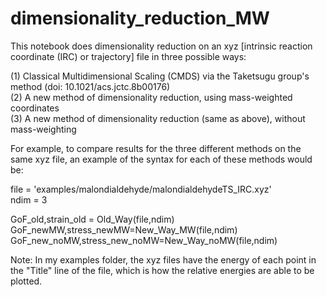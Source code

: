 # dimensionality_reduction_MW

This notebook does dimensionality reduction on an xyz [intrinsic reaction coordinate (IRC) or trajectory] file in three possible ways:

(1) Classical Multidimensional Scaling (CMDS) via the Taketsugu group's method (doi: 10.1021/acs.jctc.8b00176)<br/>
(2) A new method of dimensionality reduction, using mass-weighted coordinates<br/>
(3) A new method of dimensionality reduction (same as above), without mass-weighting<br/>

For example, to compare results for the three different methods on the same xyz file, an example of the syntax for each of these methods would be:

file = 'examples/malondialdehyde/malondialdehydeTS_IRC.xyz'<br/>
ndim = 3<br/>

GoF_old,strain_old = Old_Way(file,ndim)<br/>
GoF_newMW,stress_newMW=New_Way_MW(file,ndim)<br/>
GoF_new_noMW,stress_new_noMW=New_Way_noMW(file,ndim)<br/>

Note: In my examples folder, the xyz files have the energy of each point in the "Title" line of the file, which is how the relative energies are able to be plotted.
